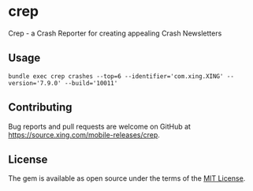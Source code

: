 # crep

Crep - a Crash Reporter for creating appealing Crash Newsletters

## Usage

`bundle exec crep crashes --top=6 --identifier='com.xing.XING' --version='7.9.0' --build='10011'`

## Contributing

Bug reports and pull requests are welcome on GitHub at https://source.xing.com/mobile-releases/crep.

## License

The gem is available as open source under the terms of the [MIT License](http://opensource.org/licenses/MIT).
